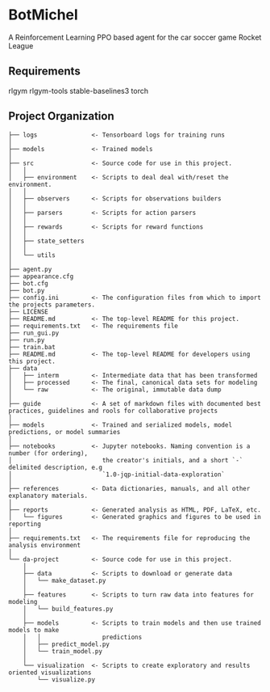 # BotMichel
A Reinforcement Learning PPO based agent for the car soccer game Rocket League

## Requirements
rlgym
rlgym-tools
stable-baselines3
torch

Project Organization
------------

    ├── logs               <- Tensorboard logs for training runs
    │
    ├── models             <- Trained models
    │
    ├── src                <- Source code for use in this project.
    │   │
    │   ├── environment    <- Scripts to deal deal with/reset the environment.
    │   │
    │   ├── observers      <- Scripts for observations builders
    │   │    
    │   ├── parsers        <- Scripts for action parsers 
    │   │
    │   ├── rewards        <- Scripts for reward functions 
    │   │
    │   ├── state_setters   
    │   │
    │   └── utils
    │    
    ├── agent.py
    ├── appearance.cfg
    ├── bot.cfg
    ├── bot.py
    ├── config.ini         <- The configuration files from which to import the projects parameters.
    ├── LICENSE
    ├── README.md          <- The top-level README for this project.
    ├── requirements.txt   <- The requirements file
    ├── run_gui.py
    ├── run.py
    ├── train.bat
    ├── README.md          <- The top-level README for developers using this project.
    ├── data
    │   ├── interm         <- Intermediate data that has been transformed
    │   ├── processed      <- The final, canonical data sets for modeling
    │   └── raw            <- The original, immutable data dump
    │
    ├── guide              <- A set of markdown files with documented best practices, guidelines and rools for collaborative projects
    │
    ├── models             <- Trained and serialized models, model predictions, or model summaries
    │
    ├── notebooks          <- Jupyter notebooks. Naming convention is a number (for ordering),
    │                         the creator's initials, and a short `-` delimited description, e.g
    │                         `1.0-jqp-initial-data-exploration`
    │
    ├── references         <- Data dictionaries, manuals, and all other explanatory materials.
    │
    ├── reports            <- Generated analysis as HTML, PDF, LaTeX, etc.
    │   └── figures        <- Generated graphics and figures to be used in reporting
    │
    ├── requirements.txt   <- The requirements file for reproducing the analysis environment
    │
    └── da-project         <- Source code for use in this project.
        │
        ├── data           <- Scripts to download or generate data
        │   └── make_dataset.py
        │
        ├── features       <- Scripts to turn raw data into features for modeling
        │   └── build_features.py
        │
        ├── models         <- Scripts to train models and then use trained models to make
        │   │                 predictions
        │   ├── predict_model.py
        │   └── train_model.py
        │
        └── visualization  <- Scripts to create exploratory and results oriented visualizations
            └── visualize.py